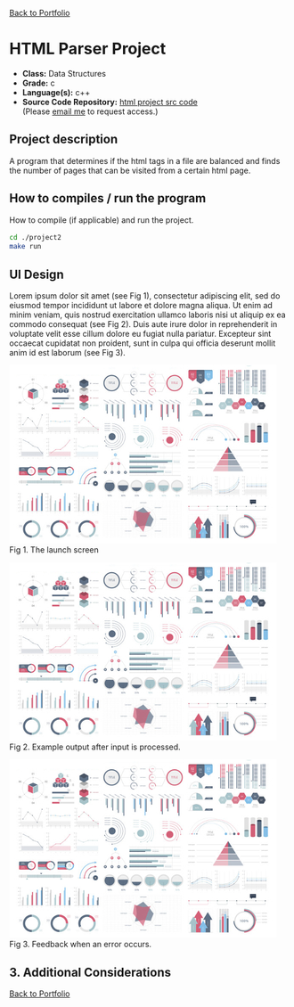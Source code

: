 [Back to Portfolio](../../../)

HTML Parser Project
===============

-   **Class:** Data Structures
-   **Grade:** c
-   **Language(s):** c++
-   **Source Code Repository:** [html project src code](https://github.com/LexaMO/csci-315-spring-2021/tree/master/project2/src)  
    (Please [email me](mailto:LJMosby@csustudent.net?subject=GitHub%20Access) to request access.)

## Project description
A program that determines if the html tags in a file are balanced and finds the number of pages that can be visited from a certain html page.
 
## How to compiles / run the program

How to compile (if applicable) and run the project.

```bash
cd ./project2
make run
```

## UI Design

Lorem ipsum dolor sit amet (see Fig 1), consectetur adipiscing elit, sed do eiusmod tempor incididunt ut labore et dolore magna aliqua. Ut enim ad minim veniam, quis nostrud exercitation ullamco laboris nisi ut aliquip ex ea commodo consequat (see Fig 2). Duis aute irure dolor in reprehenderit in voluptate velit esse cillum dolore eu fugiat nulla pariatur. Excepteur sint occaecat cupidatat non proident, sunt in culpa qui officia deserunt mollit anim id est laborum (see Fig 3).

![screenshot](images/dummy_thumbnail.jpg)
Fig 1. The launch screen

![screenshot](images/dummy_thumbnail.jpg)
Fig 2. Example output after input is processed.

![screenshot](images/dummy_thumbnail.jpg)
Fig 3. Feedback when an error occurs.

## 3. Additional Considerations

 


[Back to Portfolio](./)
